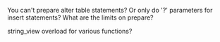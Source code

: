 You can't prepare alter table statements?
	Or only do '?' parameters for insert statements?
	What are the limits on prepare?

string_view overload for various functions?


